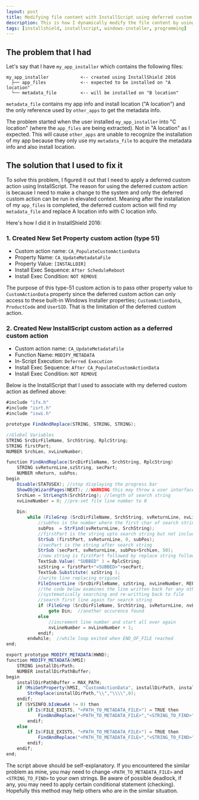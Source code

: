 ```yaml
---
layout: post
title: Modifying file content with InstallScript using deferred custom action
description: This is how I dynamically modify the file content by using deferred custom action with InstallScript to do a find-and-replace of a string during installation time in InstallShield Basic MSI.
tags: [installshield, installscript, windows-installer, programming]
---
```


## The problem that I had

Let's say that I have `my_app_installer` which contains the following files:

```
my_app_installer			<-- created using InstallShield 2016
  ├── app_files				<-- expected to be installed on "A location"
  └── metadata_file			<-- will be installed on "B location"
```

`metadata_file` contains my app info and install location ("A location") and the only reference used by `other_apps` to get the metadata info.

The problem started when the user installed `my_app_installer` into "C location" (where the `app_files` are being extracted). Not in "A location" as I expected. This will cause `other_apps` are unable to recognize the installation of my app because they only use my `metadata_file` to acquire the metadata info and also install location.

## The solution that I used to fix it

To solve this problem, I figured it out that I need to apply a deferred custom action using InstallScript. The reason for using the deferred custom action is because I need to make a change to the system and only the deferred custom action can be run in elevated context. Meaning after the installation of my `app_files` is completed, the deferred custom action will find my `metadata_file` and replace A location info with C location info.

Here's how I did it in InstallShield 2016:

### 1. Created New Set Property custom action (type 51)

- Custom action name: `CA_PopulateCustomActionData`
- Property Name: `CA_UpdateMetadataFile`
- Property Value: `[INSTALLDIR]`
- Install Exec Sequence: `After ScheduleReboot`
- Install Exec Condition: `NOT REMOVE`

The purpose of this type-51 custom action is to pass other property value to `CustomActionData` property since the deferred custom action can only access to these built-in Windows Installer properties; `CustomActionData`, `ProductCode` and `UserSID`. That is the limitation of the deferred custom action.

### 2. Created New InstallScript custom action as a deferred custom action

- Custom action name: `CA_UpdateMetadataFile`
- Function Name: `MODIFY_METADATA`
- In-Script Execution: `Deferred Execution`
- Install Exec Sequence: `After CA_PopulateCustomActionData`
- Install Exec Condition: `NOT REMOVE`

Below is the InstallScript that I used to associate with my deferred custom action as defined above:

```cs
#include "ifx.h"
#include "isrt.h"
#include "iswi.h"

prototype FindAndReplace(STRING, STRING, STRING);

//Global Variables
STRING SrcDirFileName, SrchString, RplcString;
STRING firstPart;
NUMBER SrchLen, nvLineNumber;

function FindAndReplace(SrcDirFileName, SrchString, RplcString)
	STRING svReturnLine,szString, secPart;
	NUMBER nReturn, subPos;
begin
	Disable(STATUSEX); //stop displaying the progress bar
    ShowObjWizardPages(NEXT); //WARNING this may throw a user interface
    SrchLen = StrLength(SrchString); //length of search string
    nvLineNumber = 0; //pre-set file line number to 0
    
    Din: 
		while (FileGrep (SrcDirFileName, SrchString, svReturnLine, nvLineNumber, RESTART)=0)
			//subPos is the number where the first char of search string was found
			subPos	= StrFind(svReturnLine, SrchString);
			//firstPart is the string upto search string but not including searchString
			StrSub (firstPart, svReturnLine, 0, subPos);
			//secPart is the string after search string
			StrSub (secPart, svReturnLine, subPos+SrchLen, 50);
			//new string is firstPart followed by replace string followed by secPart
			TextSub.Value( "SUBBED" ) = RplcString;
			szString = firstPart+"<SUBBED>"+secPart;
			TextSub.Substitute( szString );
			//write line replacing original  
			FileInsertLine (SrcDirFileName, szString, nvLineNumber, REPLACE);
			//the code below examines the line written back for any other occurences
			//systematically searching and re-writting back to file
			//search first line again for search string
			if (FileGrep (SrcDirFileName, SrchString, svReturnLine, nvLineNumber, RESTART)=0) then
				goto Din;  //another occurence found
			else
				//increment line number and start all over again
				nvLineNumber = nvLineNumber + 1;
			endif;
		endwhile;  //while loop exited when END_OF_FILE reached  
end;

export prototype MODIFY_METADATA(HWND);
function MODIFY_METADATA(hMSI)
	STRING installDirPath;
	NUMBER installDirPathBuffer;
begin
	installDirPathBuffer = MAX_PATH;
	if (MsiGetProperty(hMSI, "CustomActionData", installDirPath, installDirPathBuffer) == ERROR_SUCCESS) then
		StrReplace(installDirPath,"\\","\\\\",0);
	endif;
	if (SYSINFO.bIsWow64 != 0) then
		if Is(FILE_EXISTS, "<PATH_TO_METADATA_FILE>") = TRUE then
			FindAndReplace("<PATH_TO_METADATA_FILE>","<STRING_TO_FIND>", installDirPath);
		endif;
	else
		if Is(FILE_EXISTS, "<PATH_TO_METADATA_FILE>") = TRUE then
			FindAndReplace("<PATH_TO_METADATA_FILE>","<STRING_TO_FIND>", installDirPath);
		endif;
	endif;
end;
```

The script above should be self-explanatory. If you encountered the similar problem as mine, you may need to change `<PATH_TO_METADATA_FILE>` and `<STRING_TO_FIND>` to your own strings. Be aware of possible deadlock, if any, you may need to apply certain conditional statement (checking). Hopefully this method may help others who are in the similar situation.